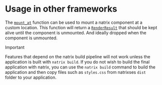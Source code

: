 # Usage in other frameworks

The [`mount_at`](component::mount_at) function can be used to mount a natrix component at a custom location.
This function will return a [`RenderResult`](component::RenderResult) that should be kept alive until the component is unmounted.
And ideally dropped when the component is unmounted.

> [!IMPORTANT]
> Features that depend on the natrix build pipeline will not work unless the application is built with `natrix build`.
> If you do not wish to build the final application with natrix, you can use the `natrix build` command to build the application and then copy files such as `styles.css` from natrixses `dist` folder to your application.
